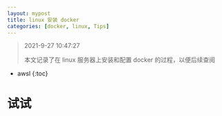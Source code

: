 ```yaml
---
layout: mypost
title: linux 安装 docker
categories: [docker, linux, Tips]
---
```


> 2021-9-27 10:47:27
>
> 本文记录了在 linux 服务器上安装和配置 docker 的过程，以便后续查阅

* awsl
{:toc}


# 试试